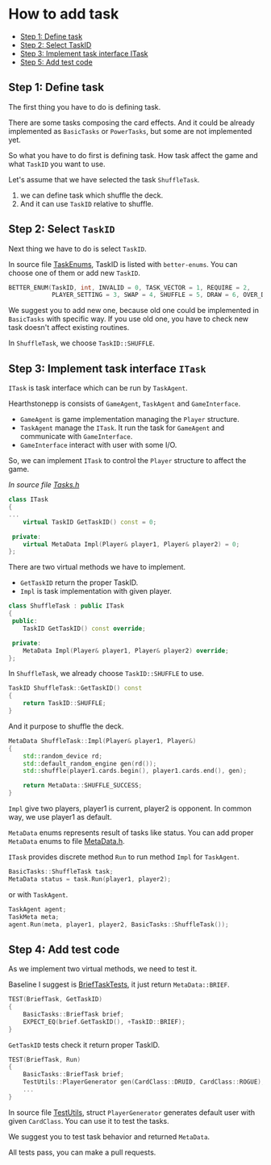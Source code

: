 # How to add task

- [Step 1: Define task](#step-1-define-task)
- [Step 2: Select TaskID](#step-2-select-taskid)
- [Step 3: Implement task interface ITask](#step-3-implement-task-interface-itask)
- [Step 5: Add test code](#step-4-add-test-code)

## Step 1: Define task

The first thing you have to do is defining task.

There are some tasks composing the card effects.
And it could be already implemented as `BasicTasks` or `PowerTasks`, but some are not implemented yet.

So what you have to do first is defining task. 
How task affect the game and what `TaskID` you want to use. 

Let's assume that we have selected the task `ShuffleTask`.

1. we can define task which shuffle the deck.
2. And it can use `TaskID` relative to shuffle.

## Step 2: Select `TaskID`

Next thing we have to do is select `TaskID`. 

In source file [TaskEnums](../Includes/Enums/TaskEnums.h), TaskID is listed with `better-enums`.
You can choose one of them or add new `TaskID`.

```C++
BETTER_ENUM(TaskID, int, INVALID = 0, TASK_VECTOR = 1, REQUIRE = 2,
            PLAYER_SETTING = 3, SWAP = 4, SHUFFLE = 5, DRAW = 6, OVER_DRAW = 7, ...)
```

We suggest you to add new one,
because old one could be implemented in `BasicTasks` with specific way.
If you use old one, you have to check new task doesn't affect existing routines.

In `ShuffleTask`, we choose `TaskID::SHUFFLE`.

## Step 3: Implement task interface `ITask`

`ITask` is task interface which can be run by `TaskAgent`.

Hearthstonepp is consists of `GameAgent`, `TaskAgent` and `GameInterface`.
- `GameAgent` is game implementation managing the `Player` structure.
- `TaskAgent` manage the `ITask`. It run the task for `GameAgent` and communicate with `GameInterface`.
- `GameInterface` interact with user with some I/O.

So, we can implement `ITask` to control the `Player` structure to affect the game.

*In source file [Tasks.h](../Includes/Tasks/Tasks.h)*
```C++
class ITask
{
...
    virtual TaskID GetTaskID() const = 0;

 private:
    virtual MetaData Impl(Player& player1, Player& player2) = 0;
};
```

There are two virtual methods we have to implement.
- `GetTaskID` return the proper TaskID.
- `Impl` is task implementation with given player.

```C++
class ShuffleTask : public ITask
{
 public:
    TaskID GetTaskID() const override;

 private:
    MetaData Impl(Player& player1, Player& player2) override;
};
```

In `ShuffleTask`, we already choose `TaskID::SHUFFLE` to use.
```C++
TaskID ShuffleTask::GetTaskID() const
{
    return TaskID::SHUFFLE;
}
```

And it purpose to shuffle the deck.
```C++
MetaData ShuffleTask::Impl(Player& player1, Player&)
{
    std::random_device rd;
    std::default_random_engine gen(rd());
    std::shuffle(player1.cards.begin(), player1.cards.end(), gen);

    return MetaData::SHUFFLE_SUCCESS;
}
```

`Impl` give two players, player1 is current, player2 is opponent.
In common way, we use player1 as default.

`MetaData` enums represents result of tasks like status.
You can add proper `MetaData` enums to file [MetaData.h](../Includes/Tasks/MetaData.h).

`ITask` provides discrete method `Run` to run method `Impl` for `TaskAgent`.
```C++
BasicTasks::ShuffleTask task;
MetaData status = task.Run(player1, player2);
```
or with `TaskAgent`.
```C++
TaskAgent agent;
TaskMeta meta;
agent.Run(meta, player1, player2, BasicTasks::ShuffleTask());
```

## Step 4: Add test code

As we implement two virtual methods, we need to test it.

Baseline I suggest is [BriefTaskTests](../Tests/UnitTests/Tasks/BasicTasks/BriefTaskTests.cpp), it just return `MetaData::BRIEF`.
```C++
TEST(BriefTask, GetTaskID)
{
    BasicTasks::BriefTask brief;
    EXPECT_EQ(brief.GetTaskID(), +TaskID::BRIEF);
}
```

`GetTaskID` tests check it return proper TaskID.

```C++
TEST(BriefTask, Run)
{
    BasicTasks::BriefTask brief;
    TestUtils::PlayerGenerator gen(CardClass::DRUID, CardClass::ROGUE);
    ...
}    
```

In source file [TestUtils](../Tests/UnitTests/Utils/TestUtils.h), struct `PlayerGenerator` generates default user with given `CardClass`.
You can use it to test the tasks. 

We suggest you to test task behavior and returned `MetaData`. 

All tests pass, you can make a pull requests.
